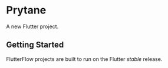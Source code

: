 # Prytane

A new Flutter project.

## Getting Started

FlutterFlow projects are built to run on the Flutter _stable_ release.
